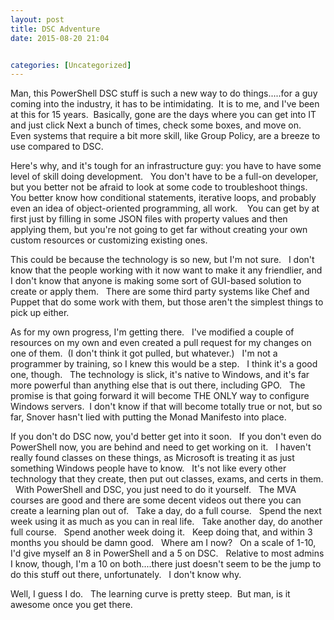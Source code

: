 ```yaml
---
layout: post
title: DSC Adventure
date: 2015-08-20 21:04


categories: [Uncategorized]
---
```

Man, this PowerShell DSC stuff is such a new way to do things.....for a guy coming into the industry, it has to be intimidating.  It is to me, and I've been at this for 15 years.  Basically, gone are the days where you can get into IT and just click Next a bunch of times, check some boxes, and move on.   Even systems that require a bit more skill, like Group Policy, are a breeze to use compared to DSC.

Here's why, and it's tough for an infrastructure guy: you have to have some level of skill doing development.   You don't have to be a full-on developer, but you better not be afraid to look at some code to troubleshoot things.   You better know how conditional statements, iterative loops, and probably even an idea of object-oriented programming, all work.    You can get by at first just by filling in some JSON files with property values and then applying them, but you're not going to get far without creating your own custom resources or customizing existing ones.

This could be because the technology is so new, but I'm not sure.   I don't know that the people working with it now want to make it any friendlier, and I don't know that anyone is making some sort of GUI-based solution to create or apply them.   There are some third party systems like Chef and Puppet that do some work with them, but those aren't the simplest things to pick up either.

As for my own progress, I'm getting there.   I've modified a couple of resources on my own and even created a pull request for my changes on one of them.  (I don't think it got pulled, but whatever.)   I'm not a programmer by training, so I knew this would be a step.   I think it's a good one, though.   The technology is slick, it's native to Windows, and it's far more powerful than anything else that is out there, including GPO.   The promise is that going forward it will become THE ONLY way to configure Windows servers.  I don't know if that will become totally true or not, but so far, Snover hasn't lied with putting the Monad Manifesto into place.

If you don't do DSC now, you'd better get into it soon.   If you don't even do PowerShell now, you are behind and need to get working on it.   I haven't really found classes on these things, as Microsoft is treating it as just something Windows people have to know.   It's not like every other technology that they create, then put out classes, exams, and certs in them.   With PowerShell and DSC, you just need to do it yourself.   The MVA courses are good and there are some decent videos out there you can create a learning plan out of.   Take a day, do a full course.   Spend the next week using it as much as you can in real life.   Take another day, do another full course.   Spend another week doing it.   Keep doing that, and within 3 months you should be damn good.   Where am I now?   On a scale of 1-10, I'd give myself an 8 in PowerShell and a 5 on DSC.   Relative to most admins I know, though, I'm a 10 on both....there just doesn't seem to be the jump to do this stuff out there, unfortunately.   I don't know why.

Well, I guess I do.   The learning curve is pretty steep.  But man, is it awesome once you get there.
